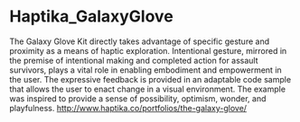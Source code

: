 # Haptika_GalaxyGlove
The Galaxy Glove Kit directly takes advantage of specific gesture and proximity as a means of haptic exploration. Intentional gesture, mirrored in the premise of intentional making and completed action for assault survivors, plays a vital role in enabling embodiment and empowerment in the user. The expressive feedback is provided in an adaptable code sample that allows the user to enact change in a visual environment. The example was inspired to provide a sense of possibility, optimism, wonder, and playfulness. http://www.haptika.co/portfolios/the-galaxy-glove/
